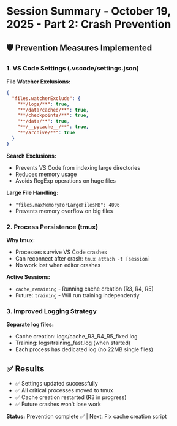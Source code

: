 # Session Summary - October 19, 2025 - Part 2: Crash Prevention

## 🛡️ Prevention Measures Implemented

### 1. VS Code Settings (.vscode/settings.json)
**File Watcher Exclusions:**
```json
{
  "files.watcherExclude": {
    "**/logs/**": true,
    "**/data/cached/**": true,
    "**/checkpoints/**": true,
    "**/data/**": true,
    "**/__pycache__/**": true,
    "**/archive/**": true
  }
}
```

**Search Exclusions:**
- Prevents VS Code from indexing large directories
- Reduces memory usage
- Avoids RegExp operations on huge files

**Large File Handling:**
- `"files.maxMemoryForLargeFilesMB": 4096`
- Prevents memory overflow on big files

### 2. Process Persistence (tmux)
**Why tmux:**
- Processes survive VS Code crashes
- Can reconnect after crash: `tmux attach -t [session]`
- No work lost when editor crashes

**Active Sessions:**
- `cache_remaining` - Running cache creation (R3, R4, R5)
- Future: `training` - Will run training independently

### 3. Improved Logging Strategy
**Separate log files:**
- Cache creation: logs/cache_R3_R4_R5_fixed.log
- Training: logs/training_fast.log (when started)
- Each process has dedicated log (no 22MB single files)

## ✅ Results
- ✅ Settings updated successfully
- ✅ All critical processes moved to tmux
- ✅ Cache creation restarted (R3 in progress)
- ✅ Future crashes won't lose work

**Status:** Prevention complete ✅ | Next: Fix cache creation script
